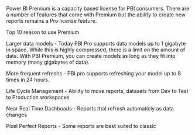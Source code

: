 Power BI Premium is a capacity based license for PBI consumers.  There are a number of features that come with Premium but the ability to create new reports remains a Pro license feature.

Top 10 reason to use Premium

Larger data models - Today PBI Pro supports data models up to 1 gigabyte in space.  While this is highly compressed, there is a limit on the amount of data. With PBI Premium, you can create models as long as they fit into memory (many gigabytes of data).

More frequent refreshs - PBI pro supports refreshing your model up to 8 times in 24 hours.  

Life Cycle Management - Ability to move reports, datasets from Dev to Test to Production workspaces

Near Real Time Dashboads - Reports that refresh automaticly as data changes

Pixel Perfect Reports -  Some reports are best suited to classic 

